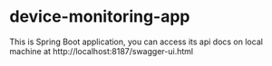 # device-monitoring-app
This is Spring Boot application, you can access its api docs on local machine  at http://localhost:8187/swagger-ui.html
